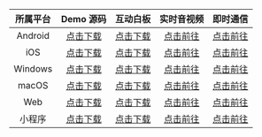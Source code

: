 
| 所属平台 | Demo 源码 | 互动白板 | 实时音视频 | 即时通信 |
|:-:|:-:|:-:|:-:|:-:|
|Android|[点击下载](https://demo.qcloudtiw.com/android/TICDemo.zip)|[点击下载](https://sdk.qcloudtiw.com/android/TEduBoardSdk_2.4.8.31.zip)|[点击前往](https://cloud.tencent.com/document/product/647/32689)|[点击前往](https://cloud.tencent.com/document/product/269/36887)|
|iOS|[点击下载](https://demo.qcloudtiw.com/ios/TICDemo.zip)|[点击下载](https://sdk.qcloudtiw.com/ios/TEduBoard_2.4.8.5.zip)|[点击前往](https://cloud.tencent.com/document/product/647/32689)|[点击前往](https://cloud.tencent.com/document/product/269/36887)|
|Windows|[点击下载](https://demo.qcloudtiw.com/win/src/tic_source.zip)|[点击下载](https://sdk.qcloudtiw.com/win32/binary_2.4.8.108.zip)|[点击前往](https://cloud.tencent.com/document/product/647/32689)|[点击前往](https://cloud.tencent.com/document/product/269/36887)|
|macOS|[点击下载](https://demo.qcloudtiw.com/mac/src/TICDemo_Mac.zip)|[点击下载](https://sdk.qcloudtiw.com/mac/TEduBoard_Mac_2.4.8.5.zip)|[点击前往](https://cloud.tencent.com/document/product/647/32689)|[点击前往](https://cloud.tencent.com/document/product/269/36887)|
|Web|[点击下载](https://demo.qcloudtiw.com/web/latest/web-demo.zip)|[点击下载](https://demo.qcloudtiw.com/web/latest/web-demo.zip)|[点击前往](https://cloud.tencent.com/document/product/647/32689)|[点击前往](https://cloud.tencent.com/document/product/269/36887)|
|小程序|[点击下载](https://demo.qcloudtiw.com/wx/小程序-canvas.zip)|[点击下载](https://sdk.qcloudtiw.com/wx/board-component_2.4.7.zip)|[点击前往](https://cloud.tencent.com/document/product/647/32689)|[点击前往](https://cloud.tencent.com/document/product/269/36887)|



